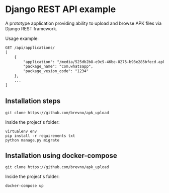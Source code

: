 # Django REST API example

A prototype application providing ability to upload and browse APK files via
Django REST framework.

Usage example:
```rest
GET /api/applications/
[
    {
        "application": "/media/525db2b8-e9c9-46be-8275-b93e285bfecd.apk",
        "package_name": "com.whatsapp",
        "package_vesion_code": "1234"
    },
    ...
]
```

## Installation steps

```
git clone https://github.com/brevno/apk_upload
```
Inside the project's folder:
```
virtualenv env
pip install -r requirements txt
python manage.py migrate
```

## Installation using docker-compose


```
git clone https://github.com/brevno/apk_upload
```
Inside the project's folder:
```
docker-compose up
```
